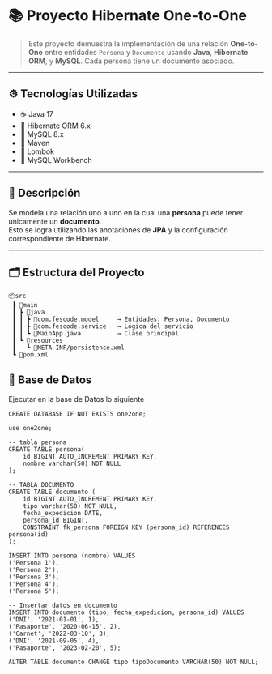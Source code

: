 # 📚 Proyecto Hibernate One-to-One

> Este proyecto demuestra la implementación de una relación **One-to-One** entre entidades `Persona` y `Documento` usando **Java**, **Hibernate ORM**, y **MySQL**. Cada persona tiene un documento asociado.

---

## ⚙️ Tecnologías Utilizadas

- ☕ Java 17
- 🧱 Hibernate ORM 6.x
- 🐬 MySQL 8.x
- 💼 Maven
- 🧠 Lombok
- 🧰 MySQL Workbench

---

## 🧠 Descripción

Se modela una relación uno a uno en la cual una **persona** puede tener únicamente un **documento**.  
Esto se logra utilizando las anotaciones de **JPA** y la configuración correspondiente de Hibernate.

---

## 🗂️ Estructura del Proyecto

```
📦src
 ┣ 📂main
 ┃ ┣ 📂java
 ┃ ┃ ┣ 📂com.fescode.model     → Entidades: Persona, Documento
 ┃ ┃ ┣ 📂com.fescode.service   → Lógica del servicio
 ┃ ┃ ┗ 📜MainApp.java          → Clase principal
 ┃ ┗ 📂resources
 ┃   ┗ 📜META-INF/persistence.xml
 ┗ 📜pom.xml
```
## 🧪 Base de Datos

Ejecutar en la base de Datos lo siguiente

```
CREATE DATABASE IF NOT EXISTS one2one;

use one2one;

-- tabla persona
CREATE TABLE persona(
	id BIGINT AUTO_INCREMENT PRIMARY KEY,
    nombre varchar(50) NOT NULL
);

-- TABLA DOCUMENTO
CREATE TABLE documento (
	id BIGINT AUTO_INCREMENT PRIMARY KEY,
    tipo varchar(50) NOT NULL,
    fecha_expedicion DATE,
    persona_id BIGINT,
    CONSTRAINT fk_persona FOREIGN KEY (persona_id) REFERENCES persona(id)
);

INSERT INTO persona (nombre) VALUES
('Persona 1'),
('Persona 2'),
('Persona 3'),
('Persona 4'),
('Persona 5');

-- Insertar datos en documento
INSERT INTO documento (tipo, fecha_expedicion, persona_id) VALUES
('DNI', '2021-01-01', 1),
('Pasaporte', '2020-06-15', 2),
('Carnet', '2022-03-10', 3),
('DNI', '2021-09-05', 4),
('Pasaporte', '2023-02-20', 5);

ALTER TABLE documento CHANGE tipo tipoDocumento VARCHAR(50) NOT NULL;
```
